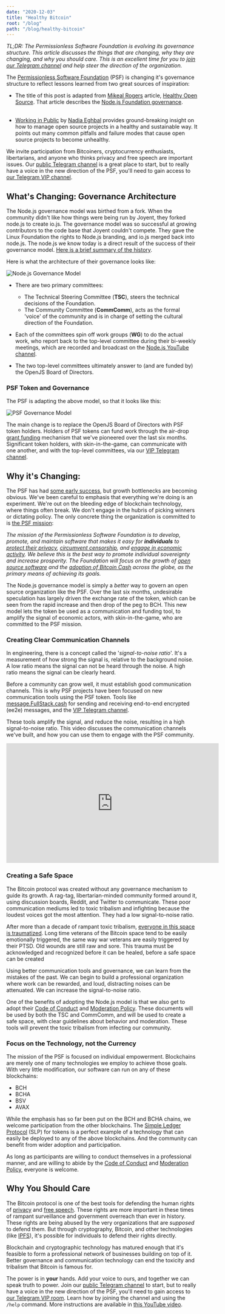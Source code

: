```yaml
---
date: "2020-12-03"
title: "Healthy Bitcoin"
root: "/blog"
path: "/blog/healthy-bitcoin"
---
```


*TL;DR: The Permissionless Software Foundation is evolving its governance structure. This article discusses the things that are changing, why they are changing, and why you should care. This is an excellent time for you to [join our Telegram channel](https://t.me/permissionless_software) and help steer the direction of the organization.*

The [Permissionless Software Foundation](https://psfoundation.cash) (PSF) is changing it's governance structure to reflect lessons learned from two great sources of inspiration:

- The title of this post is adapted from [Mikeal Rogers](https://github.com/mikeal) article, [Healthy Open Source](https://medium.com/the-node-js-collection/healthy-open-source-967fa8be7951). That article describes the [Node.js Foundation governance](https://nodejs.org/en/about/governance/).<br /><br />

- [Working in Public](https://amzn.to/3mCVgPV) by [Nadia Eghbal](https://nadiaeghbal.com/) provides ground-breaking insight on how to manage open source projects in a healthy and sustainable way. It points out many common pitfalls and failure modes that cause open source projects to become unhealthy.

We invite participation from Bitcoiners, cryptocurrency enthusiasts, libertarians, and anyone who thinks privacy and free speech are important issues. Our [public Telegram channel](https://t.me/permissionless_software) is a great place to start, but to really have a voice in the new direction of the PSF, you'll need to gain access to [our Telegram VIP channel](https://t.me/psf_vip).

## What's Changing: Governance Architecture
The Node.js governance model was birthed from a fork. When the community didn't like how things were being run by Joyent, they forked node.js to create io.js. The governance model was so successful at growing contributors to the code base that Joyent couldn't compete. They gave the Linux Foundation the rights to Node.js branding, and io.js merged back into node.js. The node.js we know today is a direct result of the success of their governance model. [Here is a brief summary of the history](https://opensource.christmas/2019/13).

Here is what the architecture of their governance looks like:

![Node.js Governance Model](./node-js-org.png)

- There are two primary committees:
  - The Technical Steering Committee (**TSC**), steers the technical decisions of the Foundation.
  - The Community Committee (**CommComm**), acts as the formal 'voice' of the community and is in charge of setting the cultural direction of the Foundation.

- Each of the committees spin off work groups (**WG**) to do the actual work, who report back to the top-level committee during their bi-weekly meetings, which are recorded and broadcast on the [Node.js YouTube channel](https://www.youtube.com/c/nodejs-foundation/videos).
- The two top-level committees ultimately answer to (and are funded by) the OpenJS Board of Directors.

### PSF Token and Governance
The PSF is adapting the above model, so that it looks like this:

![PSF Governance Model](./psf-org.png)

The main change is to replace the OpenJS Board of Directors with PSF token holders. Holders of PSF tokens can fund work through the air-drop [grant funding](/grants) mechanism that we've pioneered over the last six months. Significant token holders, with skin-in-the-game, can communicate with one another, and with the top-level committees, via our [VIP Telegram channel](https://t.me/psf_vip).

## Why it's Changing:
The PSF has had [some early success](/blog/q3-progress-report), but growth bottlenecks are becoming obvious. We've been careful to emphasis that everything we're doing is an experiment. We're out on the bleeding edge of blockchain technology, where things often break. We don't engage in the hubris of picking winners or dictating policy. The only concrete thing the organization is committed to is [the PSF mission](https://psfoundation.cash/biz-plan/business-plan#mission):

<i>The mission of the Permissionless Software Foundation is to develop, promote, and maintain software that makes it easy for **individuals** to <u>protect their privacy</u>, <u>circumvent censorship</u>, and <u>engage in economic activity</u>. We believe this is the best way to promote individual sovereignty and increase prosperity. The Foundation will focus on the growth of <u>open source software</u> and the <u>adoption of Bitcoin Cash</u> across the globe, as the primary means of achieving its goals.</i>

The Node.js governance model is simply a *better* way to govern an open source organization like the PSF. Over the last six months, undesirable speculation has largely driven the exchange rate of the token, which can be seen from the rapid increase and then drop of the peg to BCH. This new model lets the token be used as a communication and funding tool, to amplify the signal of economic actors, with skin-in-the-game, who are committed to the PSF mission.

### Creating Clear Communication Channels
In engineering, there is a concept called the '*signal-to-noise ratio*'. It's a measurement of how strong the signal is, relative to the background noise. A low ratio means the signal can not be heard through the noise. A high ratio means the signal can be clearly heard.

Before a community can grow well, it must establish good communication channels. This is why PSF projects have been focused on new communication tools using the PSF token. Tools like [message.FullStack.cash](https://message.fullstack.cash) for sending and receiving end-to-end encrypted (ee2e) messages, and the [VIP Telegram channel](https://t.me/psf_vip).

These tools amplify the signal, and reduce the noise, resulting in a high signal-to-noise ratio. This video discusses the communication channels we've built, and how you can use them to engage with the PSF community.

<center><iframe width="560" height="315" src="https://www.youtube.com/embed/KOlM4dU6Gj0" frameborder="0" allow="accelerometer; autoplay; clipboard-write; encrypted-media; gyroscope; picture-in-picture" allowfullscreen></iframe></center>

### Creating a Safe Space
The Bitcoin protocol was created without any governance mechanism to guide its growth. A rag-tag, libertarian-minded community formed around it, using discussion boards, Reddit, and Twitter to communicate. These poor communication mediums led to toxic tribalism and infighting because the loudest voices got the most attention. They had a low signal-to-noise ratio.

After more than a decade of rampant toxic tribalism, [everyone in this space is traumatized](https://nrdgrl007.medium.com/amaury-s%C3%A9chet-on-evolution-governance-religion-bitcoin-cash-beyond-44a7cca98062). Long time veterans of the Bitcoin space tend to be easily emotionally triggered, the same way war veterans are easily triggered by their PTSD. Old wounds are still raw and sore. This trauma must be acknowledged and recognized before it can be healed, before a safe space can be created

Using better communication tools and governance, we can learn from the mistakes of the past. We can begin to build a professional organization where work can be rewarded, and loud, distracting noises can be attenuated. We can increase the signal-to-noise ratio.

One of the benefits of adopting the Node.js model is that we also get to adopt their [Code of Conduct](https://github.com/Permissionless-Software-Foundation/community-committee/blob/master/code-of-conduct.md) and [Moderation Policy](https://github.com/Permissionless-Software-Foundation/community-committee/blob/master/moderation-policy.md). These documents will be used by both the TSC and CommComm, and will be used to create a safe space, with clear guidelines about behavior and moderation. These tools will prevent the toxic tribalism from infecting our community.

### Focus on the Technology, not the Currency
The mission of the PSF is focused on individual empowerment. Blockchains are merely one of many technologies we employ to achieve those goals. With very little modification, our software can run on any of these blockchains:

- BCH
- BCHA
- BSV
- AVAX

While the emphasis has so far been put on the BCH and BCHA chains, we welcome participation from the other blockchains. The [Simple Ledger Protocol](https://github.com/simpleledger/slp-specifications/blob/master/slp-token-type-1.md) (SLP) for tokens is a perfect example of a technology that can easily be deployed to any of the above blockchains. And the community can benefit from wider adoption and participation.

As long as participants are willing to conduct themselves in a professional manner, and are willing to abide by the [Code of Conduct](https://github.com/Permissionless-Software-Foundation/community-committee/blob/master/code-of-conduct.md) and [Moderation Policy](https://github.com/Permissionless-Software-Foundation/community-committee/blob/master/moderation-policy.md), everyone is welcome.

## Why You Should Care
The Bitcoin protocol is one of the best tools for defending the human rights of [privacy](https://en.wikipedia.org/wiki/Right_to_privacy) and [free speech](https://en.wikipedia.org/wiki/Freedom_of_speech). These rights are more important in these times of rampant surveillance and government overreach than ever in history. These rights are being abused by the very organizations that are *supposed* to defend them. But through cryptography, Bitcoin, and other technologies (like [IPFS](https://ipfs.io)), it's possible for individuals to defend their rights directly.

Blockchain and cryptographic technology has matured enough that it's feasible to form a professional network of businesses building on top of it. Better governance and communication technology can end the toxicity and tribalism that Bitcoin is famous for.

The power is in **your** hands. Add your voice to ours, and together we can speak truth to power. Join our [public Telegram channel](https://t.me/permissionless_software) to start, but to really have a voice in the new direction of the PSF, you'll need to gain access to [our Telegram VIP room](https://t.me/psf_vip). Learn how by joining the channel and using the `/help` command. More instructions are available in [this YouTube video](https://youtu.be/KOlM4dU6Gj0).
